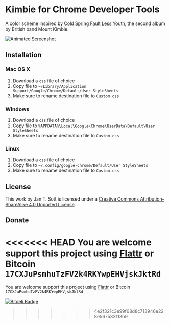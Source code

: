 # Kimbie for Chrome Developer Tools

A color scheme inspired by [Cold Spring Fault Less Youth](http://www.discogs.com/Mount-Kimbie-Cold-Spring-Fault-Less-Youth/master/561611), the second album by British band Mount Kimbie.

![Animated Screenshot](https://raw.github.com/idleberg/Kimbie-Chrome-Developer-Tools/master/images/screenshot.gif)

## Installation

### Mac OS X

1. Download a `css` file of choice
2. Copy file to `~/Library/Application Support/Google/Chrome/Default/User StyleSheets`
3. Make sure to rename destination file to `Custom.css`

### Windows

1. Download a `css` file of choice
2. Copy file to `%APPDATA%\Local\Google\Chrome\UserData\Default\User StyleSheets`
3. Make sure to rename destination file to `Custom.css`

### Linux

1. Download a `css` file of choice
2. Copy file to `~/.config/google-chrome/Default/User StyleSheets`
3. Make sure to rename destination file to `Custom.css`

## License

This work by Jan T. Sott is licensed under a [Creative Commons Attribution-ShareAlike 4.0 Unported License](http://creativecommons.org/licenses/by-sa/4.0/deed.en_US).

## Donate

<<<<<<< HEAD
You are welcome support this project using [Flattr](https://flattr.com/submit/auto?user_id=idleberg&url=https://github.com/idleberg/Kimbie-IntelliJ-IDEA) or Bitcoin `17CXJuPsmhuTzFV2k4RKYwpEHVjskJktRd`
=======
You are welcome support this project using [Flattr](https://flattr.com/submit/auto?user_id=idleberg&url=https://github.com/idleberg/Kimbie-Chrome-Developer-Tools) or Bitcoin `17CXJuPsmhuTzFV2k4RKYwpEHVjskJktRd`

[1]: http://www.discogs.com/Mount-Kimbie-Cold-Spring-Fault-Less-Youth/master/561611
[2]: https://raw.github.com/idleberg/Kimbie-Chrome-Developer-Tools/master/images/screenshot.gif
[3]: http://creativecommons.org/licenses/by-sa/3.0/deed.en_US

[![Bitdeli Badge](https://d2weczhvl823v0.cloudfront.net/idleberg/kimbie-chrome-developer-tools/trend.png)](https://bitdeli.com/free "Bitdeli Badge")

>>>>>>> 4e2f321c3e99f68d8c713946e228e567583113b9
